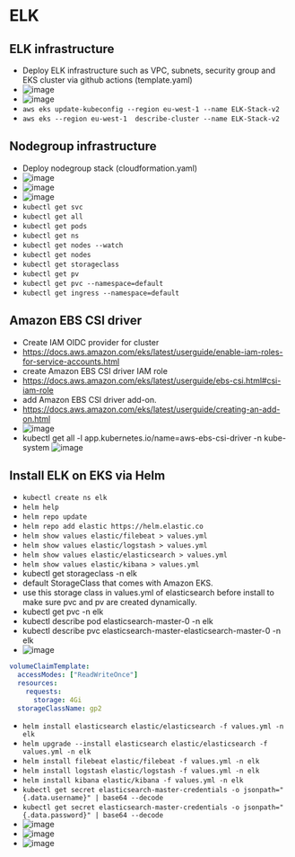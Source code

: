 # ELK

## ELK infrastructure

- Deploy ELK infrastructure such as VPC, subnets, security group and EKS cluster via github actions (template.yaml)
- ![image](https://github.com/user-attachments/assets/ffeef627-3f94-4bbf-a3fc-23d1ec865289)
- ![image](https://github.com/user-attachments/assets/af70e43d-719d-448e-864a-df6f540aedca)
- `aws eks update-kubeconfig --region eu-west-1 --name ELK-Stack-v2`
- `aws eks --region eu-west-1  describe-cluster --name ELK-Stack-v2`

## Nodegroup infrastructure

- Deploy nodegroup stack (cloudformation.yaml)
- ![image](https://github.com/user-attachments/assets/954aff81-7ef9-4d85-abe1-6de55dce7774)
- ![image](https://github.com/user-attachments/assets/06d613fb-15cc-4d6b-9f86-66013707eeec)
- ![image](https://github.com/user-attachments/assets/b3f837a3-62b1-4a47-a5ed-5c5b17af9cd8)
- `kubectl get svc`
- `kubectl get all`
- `kubectl get pods`
- `kubectl get ns`
- `kubectl get nodes --watch`
- `kubectl get nodes`
- `kubectl get storageclass`
- `kubectl get pv`
- `kubectl get pvc --namespace=default`
- `kubectl get ingress --namespace=default`

## Amazon EBS CSI driver

- Create IAM OIDC provider for cluster
- https://docs.aws.amazon.com/eks/latest/userguide/enable-iam-roles-for-service-accounts.html
- create Amazon EBS CSI driver IAM role
- https://docs.aws.amazon.com/eks/latest/userguide/ebs-csi.html#csi-iam-role
- add Amazon EBS CSI driver add-on.
- https://docs.aws.amazon.com/eks/latest/userguide/creating-an-add-on.html
- ![image](https://github.com/user-attachments/assets/afe37cb8-2804-4ba9-b214-ef34610fd18e)
- kubectl get all -l app.kubernetes.io/name=aws-ebs-csi-driver -n kube-system
![image](https://github.com/user-attachments/assets/6e53f52b-36e4-47f1-9107-a184e05e72a0)


## Install ELK on EKS via Helm

- `kubectl create ns elk`
- `helm help`
- `helm repo update`
- `helm repo add elastic https://helm.elastic.co`
- `helm show values elastic/filebeat > values.yml`
- `helm show values elastic/logstash > values.yml`
- `helm show values elastic/elasticsearch > values.yml`
- `helm show values elastic/kibana > values.yml`
- kubectl get storageclass -n elk
- default StorageClass that comes with Amazon EKS.
- use this storage class in values.yml of elasticsearch before install to make sure pvc and pv are created dynamically. 
- kubectl get pvc -n elk
- kubectl describe pod elasticsearch-master-0 -n elk
- kubectl describe pvc elasticsearch-master-elasticsearch-master-0 -n elk
- ![image](https://github.com/user-attachments/assets/95e0cffc-fb1f-42ea-8bf5-4a3625713b2a)
```.yaml
volumeClaimTemplate:
  accessModes: ["ReadWriteOnce"]
  resources:
    requests:
      storage: 4Gi
  storageClassName: gp2
```
- `helm install elasticsearch elastic/elasticsearch -f values.yml -n elk`
- `helm upgrade --install elasticsearch elastic/elasticsearch -f values.yml -n elk`
- `helm install filebeat elastic/filebeat -f values.yml -n elk`
- `helm install logstash elastic/logstash -f values.yml -n elk`
- `helm install kibana elastic/kibana -f values.yml -n elk`
- `kubectl get secret elasticsearch-master-credentials -o jsonpath="{.data.username}" | base64 --decode`
- `kubectl get secret elasticsearch-master-credentials -o jsonpath="{.data.password}" | base64 --decode`
- ![image](https://github.com/user-attachments/assets/ce193588-e6d3-41d2-b638-50c4444d1437)
- ![image](https://github.com/user-attachments/assets/7e852f73-a80b-440f-a61c-b5e963ef6e3d)
- ![image](https://github.com/user-attachments/assets/efbad974-13ac-4d21-a0f2-ac9da67e8831)





